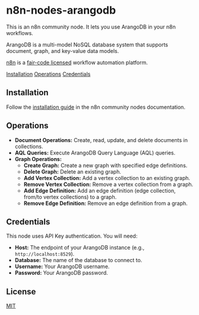# n8n-nodes-arangodb

This is an n8n community node. It lets you use ArangoDB in your n8n workflows.

ArangoDB is a multi-model NoSQL database system that supports document, graph, and key-value data models.

[n8n](https://n8n.io/) is a [fair-code licensed](https://docs.n8n.io/reference/license/) workflow automation platform.

[Installation](#installation)
[Operations](#operations)
[Credentials](#credentials)

## Installation

Follow the [installation guide](https://docs.n8n.io/integrations/community-nodes/installation/) in the n8n community nodes documentation.

## Operations

* **Document Operations:** Create, read, update, and delete documents in collections.
* **AQL Queries:** Execute ArangoDB Query Language (AQL) queries.
* **Graph Operations:**
  * **Create Graph:** Create a new graph with specified edge definitions.
  * **Delete Graph:** Delete an existing graph.
  * **Add Vertex Collection:** Add a vertex collection to an existing graph.
  * **Remove Vertex Collection:** Remove a vertex collection from a graph.
  * **Add Edge Definition:** Add an edge definition (edge collection, from/to vertex collections) to a graph.
  * **Remove Edge Definition:** Remove an edge definition from a graph.

## Credentials

This node uses API Key authentication. You will need:

* **Host:** The endpoint of your ArangoDB instance (e.g., `http://localhost:8529`).
* **Database:** The name of the database to connect to.
* **Username:** Your ArangoDB username.
* **Password:** Your ArangoDB password.

## License

[MIT](https://github.com/n8n-io/n8n-nodes-starter/blob/master/LICENSE.md)

